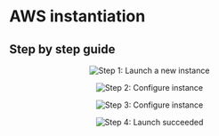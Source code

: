 # AWS instantiation

## Step by step guide

<p align="center"><img src="/images/AWS/01.png" alt="Step 1: Launch a new instance"></p>
<p align="center"><img src="/images/AWS/02.png" alt="Step 2: Configure instance" ></p>
<p align="center"><img src="/images/AWS/03.png" alt="Step 3: Configure instance" ></p>
<p align="center"><img src="/images/AWS/04.png" alt="Step 4: Launch succeeded" ></p>
